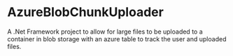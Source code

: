 # AzureBlobChunkUploader
A .Net Framework project to allow for large files to be uploaded to a container in blob storage with an azure table to track the user and uploaded files.
